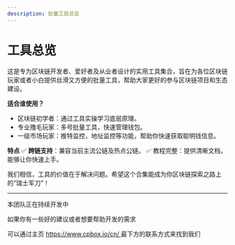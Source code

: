 ```yaml
---
description: 批量工具总览
---
```


# 工具总览

这是专为区块链开发者、爱好者及从业者设计的实用工具集合，旨在为各位区块链玩家或者小白提供丝滑又方便的批量工具，帮助大家更好的参与区块链项目和生态建设。

**适合谁使用？**

* 区块链初学者：通过工具实操学习底层原理。
* 专业撸毛玩家：多号批量工具，快速管理钱包。
* 一级市场玩家：推特监控，地址监控等功能，帮助你快速获取聪明钱信息。

**特点**
✅ **跨链支持**：兼容当前主流公链及热点公链。
✅ 教程完整：提供清晰文档，能够让你快速上手。

我们相信，工具的价值在于解决问题。希望这个合集能成为你区块链探索之路上的“瑞士军刀”！

***

本团队正在持续开发中

如果你有一些好的建议或者想要帮助开发的需求

可以通过主页 [https://www.cpbox.io/cn/ ](https://www.cpbox.io/cn/)最下方的联系方式来找到我们
